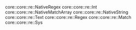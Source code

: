 core::core::re::NativeRegex
core::core::re::Int
core::core::re::NativeMatchArray
core::core::re::NativeString
core::core::re::Text
core::core::re::Regex
core::core::re::Match
core::core::re::Sys